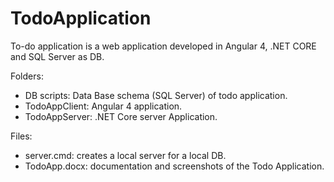 # TodoApplication
To-do application is a web application developed in Angular 4, .NET CORE and SQL Server as DB.

Folders:
- DB scripts: Data Base schema (SQL Server) of todo application.
- TodoAppClient: Angular 4 application. 
- TodoAppServer: .NET Core server Application.

Files:
- server.cmd: creates a local server for a local DB.
- TodoApp.docx: documentation and screenshots of the Todo Application. 

